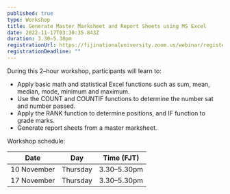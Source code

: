 ```yaml
---
published: true
type: Workshop
title: Generate Master Marksheet and Report Sheets using MS Excel
date: 2022-11-17T03:30:35.843Z
duration: 3.30–5.30pm
registrationUrl: https://fijinationaluniversity.zoom.us/webinar/register/WN_FAmle4gFSj6uMBECDf_HpQ
registrationDeadline: ""
---
```

During this 2–hour workshop, participants will learn to:

* Apply basic math and statistical Excel functions such as sum, mean, median, mode,
  minimum and maximum.
* Use the COUNT and COUNTIF functions to determine the number sat and number passed.
* Apply the RANK function to determine positions, and IF function to grade marks.
* Generate report sheets from a master marksheet.

Workshop schedule: 

| Date        | Day      | Time (FJT)  |
| ----------- | -------- | ----------- |
| 10 November | Thursday | 3.30–5.30pm |
| 17 November | Thursday | 3.30–5.30pm |